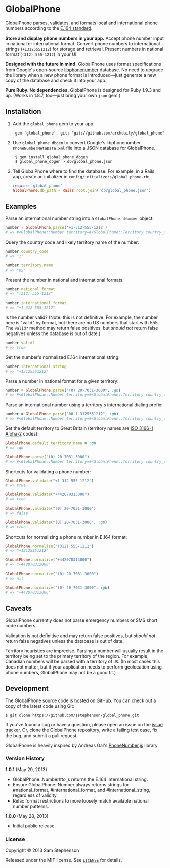 # GlobalPhone

GlobalPhone parses, validates, and formats local and international phone numbers according to the [E.164 standard](http://en.wikipedia.org/wiki/E.164).

**Store and display phone numbers in your app.** Accept phone number input in national or international format. Convert phone numbers to international strings (`+13125551212`) for storage and retrieval. Present numbers in national format (`(312) 555-1212`) in your UI.

**Designed with the future in mind.** GlobalPhone uses format specifications from Google's open-source [libphonenumber](http://code.google.com/p/libphonenumber/) database. No need to upgrade the library when a new phone format is introduced—just generate a new copy of the database and check it into your app.

**Pure Ruby. No dependencies.** GlobalPhone is designed for Ruby 1.9.3 and up. (Works in 1.8.7, too—just bring your own `json` gem.)

## Installation

1. Add the `global_phone` gem to your app.

        gem 'global_phone', git: "git://github.com/archdaily/global_phone"

2. Use `global_phone_dbgen` to convert Google's libphonenumber `PhoneNumberMetaData.xml` file into a JSON database for GlobalPhone.

        $ gem install global_phone_dbgen
        $ global_phone_dbgen > db/global_phone.json

3. Tell GlobalPhone where to find the database. For example, in a Rails app, create an initializer in `config/initializers/global_phone.rb`:

    ```ruby
    require 'global_phone'
    GlobalPhone.db_path = Rails.root.join('db/global_phone.json')
    ```

## Examples

Parse an international number string into a `GlobalPhone::Number` object:

```ruby
number = GlobalPhone.parse('+1-312-555-1212')
# => #<GlobalPhone::Number territory=#<GlobalPhone::Territory country_code=1 name=US> national_string="3125551212">
```

Query the country code and likely territory name of the number:

```ruby
number.country_code
# => "1"

number.territory.name
# => "US"
```

Present the number in national and international formats:

```ruby
number.national_format
# => "(312) 555-1212"

number.international_format
# => "+1 312-555-1212"
```

Is the number valid? (Note: this is not definitive. For example, the number here is "valid" by format, but there are no US numbers that start with 555. The `valid?` method may return false positives, but *should not* return false negatives unless the database is out of date.)

```ruby
number.valid?
# => true
```

Get the number's normalized E.164 international string:

```ruby
number.international_string
# => "+13125551212"
```

Parse a number in national format for a given territory:

```ruby
number = GlobalPhone.parse("(0) 20-7031-3000", :gb)
# => #<GlobalPhone::Number territory=#<GlobalPhone::Territory country_code=44 name=GB> national_string="2070313000">
```

Parse an international number using a territory's international dialing prefix:

```ruby
number = GlobalPhone.parse("00 1 3125551212", :gb)
# => #<GlobalPhone::Number territory=#<GlobalPhone::Territory country_code=1 name=US> national_string="3125551212">
```

Set the default territory to Great Britain (territory names are [ISO 3166-1 Alpha-2](http://en.wikipedia.org/wiki/ISO_3166-1_alpha-2) codes):

```ruby
GlobalPhone.default_territory_name = :gb
# => :gb

GlobalPhone.parse("(0) 20-7031-3000")
# => #<GlobalPhone::Number territory=#<GlobalPhone::Territory country_code=44 name=GB> national_string="2070313000">
```

Shortcuts for validating a phone number:

```ruby
GlobalPhone.validate("+1 312-555-1212")
# => true

GlobalPhone.validate("+442070313000")
# => true

GlobalPhone.validate("(0) 20-7031-3000")
# => false

GlobalPhone.validate("(0) 20-7031-3000", :gb)
# => true
```

Shortcuts for normalizing a phone number in E.164 format:

```ruby
GlobalPhone.normalize("(312) 555-1212")
# => "+13125551212"

GlobalPhone.normalize("+442070313000")
# => "+442070313000"

GlobalPhone.normalize("(0) 20-7031-3000")
# => nil

GlobalPhone.normalize("(0) 20-7031-3000", :gb)
# => "+442070313000"
```

## Caveats

GlobalPhone currently does not parse emergency numbers or SMS short code numbers.

Validation is not definitive and may return false positives, but *should not* return false negatives unless the database is out of date.

Territory heuristics are imprecise. Parsing a number will usually result in the territory being set to the primary territory of the region. For example, Canadian numbers will be parsed with a territory of `US`. (In most cases this does not matter, but if your application needs to perform geolocation using phone numbers, GlobalPhone may not be a good fit.)

## Development

The GlobalPhone source code is [hosted on GitHub](https://github.com/sstephenson/global_phone). You can check out a copy of the latest code using Git:

    $ git clone https://github.com/sstephenson/global_phone.git

If you've found a bug or have a question, please open an issue on the [issue tracker](https://github.com/sstephenson/global_phone/issues). Or, clone the GlobalPhone repository, write a failing test case, fix the bug, and submit a pull request.

GlobalPhone is heavily inspired by Andreas Gal's [PhoneNumber.js](https://github.com/andreasgal/PhoneNumber.js) library.

### Version History

**1.0.1** (May 29, 2013)

* GlobalPhone::Number#to_s returns the E.164 international string.
* Ensure GlobalPhone::Number always returns strings for #national_format, #international_format, and #international_string, regardless of validity.
* Relax format restrictions to more loosely match available national number patterns.

**1.0.0** (May 28, 2013)

* Initial public release.

### License

Copyright &copy; 2013 Sam Stephenson

Released under the MIT license. See [`LICENSE`](LICENSE) for details.
